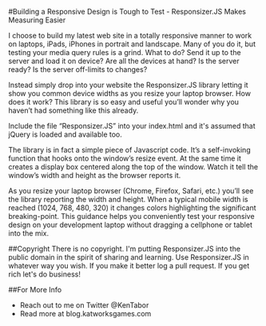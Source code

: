 #Building a Responsive Design is Tough to Test - Responsizer.JS Makes Measuring Easier

I choose to build my latest web site in a totally responsive manner to work on laptops,
iPads, iPhones in portrait and landscape. Many of you do it, but testing your media query
rules is a grind. What to do? Send it up to the server and load it on device? Are all the
devices at hand? Is the server ready? Is the server off-limits to changes?

Instead simply drop into your website the Responsizer.JS library letting it show you common
device widths as you resize your laptop browser. How does it work? This library is so easy
and useful you’ll wonder why you haven’t had something like this already.

Include the file “Responsizer.JS” into your index.html and it's assumed that jQuery is
loaded and available too.

The library is in fact a simple piece of Javascript code. It’s a self-invoking function
that hooks onto the window’s resize event. At the same time it creates a display box
centered along the top of the window. Watch it tell the window’s width and height as
the browser reports it.

As you resize your laptop browser (Chrome, Firefox, Safari, etc.) you’ll see the library
reporting the width and height. When a typical mobile width is reached (1024, 768, 480, 320)
it changes colors highlighting the significant breaking-point. This guidance helps you
conveniently test your responsive design on your development laptop without dragging a
cellphone or tablet into the mix.

##Copyright
There is no copyright. I'm putting Responsizer.JS into the public domain in the spirit of
sharing and learning. Use Responsizer.JS in whatever way you wish. If you make it better
log a pull request. If you get rich let's do business!

##For More Info
* Reach out to me on Twitter @KenTabor
* Read more at blog.katworksgames.com